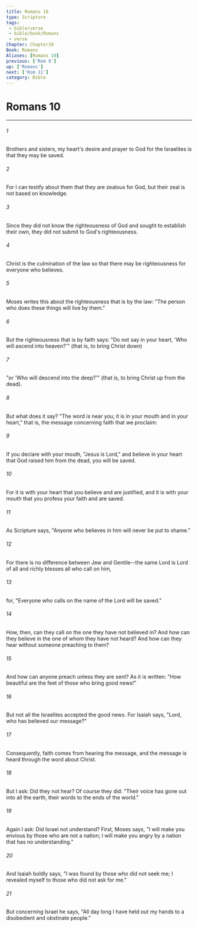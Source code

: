 ```yaml
---
title: Romans 10
type: Scripture
tags:
 - bible/verse
 - bible/book/Romans
 - verse
Chapter: Chapter10
Book: Romans
Aliases: [Romans 10]
previous: ['Rom 9']
up: ['Romans']
next: ['Rom 11']
category: Bible
---
```

# Romans 10

***


###### 1 
Brothers and sisters, my heart's desire and prayer to God for the Israelites is that they may be saved. 

###### 2 
For I can testify about them that they are zealous for God, but their zeal is not based on knowledge. 

###### 3 
Since they did not know the righteousness of God and sought to establish their own, they did not submit to God's righteousness. 

###### 4 
Christ is the culmination of the law so that there may be righteousness for everyone who believes. 

###### 5 
Moses writes this about the righteousness that is by the law: "The person who does these things will live by them." 

###### 6 
But the righteousness that is by faith says: "Do not say in your heart, 'Who will ascend into heaven?'" (that is, to bring Christ down) 

###### 7 
"or 'Who will descend into the deep?'" (that is, to bring Christ up from the dead). 

###### 8 
But what does it say? "The word is near you; it is in your mouth and in your heart," that is, the message concerning faith that we proclaim: 

###### 9 
If you declare with your mouth, "Jesus is Lord," and believe in your heart that God raised him from the dead, you will be saved. 

###### 10 
For it is with your heart that you believe and are justified, and it is with your mouth that you profess your faith and are saved. 

###### 11 
As Scripture says, "Anyone who believes in him will never be put to shame." 

###### 12 
For there is no difference between Jew and Gentile--the same Lord is Lord of all and richly blesses all who call on him, 

###### 13 
for, "Everyone who calls on the name of the Lord will be saved." 

###### 14 
How, then, can they call on the one they have not believed in? And how can they believe in the one of whom they have not heard? And how can they hear without someone preaching to them? 

###### 15 
And how can anyone preach unless they are sent? As it is written: "How beautiful are the feet of those who bring good news!" 

###### 16 
But not all the Israelites accepted the good news. For Isaiah says, "Lord, who has believed our message?" 

###### 17 
Consequently, faith comes from hearing the message, and the message is heard through the word about Christ. 

###### 18 
But I ask: Did they not hear? Of course they did: "Their voice has gone out into all the earth, their words to the ends of the world." 

###### 19 
Again I ask: Did Israel not understand? First, Moses says, "I will make you envious by those who are not a nation; I will make you angry by a nation that has no understanding." 

###### 20 
And Isaiah boldly says, "I was found by those who did not seek me; I revealed myself to those who did not ask for me." 

###### 21 
But concerning Israel he says, "All day long I have held out my hands to a disobedient and obstinate people." 

